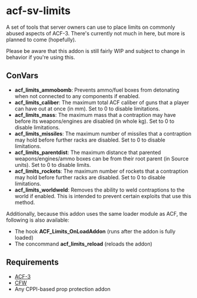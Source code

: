 # acf-sv-limits
A set of tools that server owners can use to place limits on commonly abused aspects of ACF-3. There's currently not much in here, but more is planned to come (hopefully).

Please be aware that this addon is still fairly WIP and subject to change in behavior if you're using this.

## ConVars
- **acf_limits_ammobomb**: Prevents ammo/fuel boxes from detonating when not connected to any components if enabled.
- **acf_limits_caliber**: The maximum total ACF caliber of guns that a player can have out at once (in mm). Set to 0 to disable limitations.
- **acf_limits_mass**: The maximum mass that a contraption may have before its weapons/engines are disabled (in whole kg). Set to 0 to disable limitations.
- **acf_limits_missiles**: The maximum number of missiles that a contraption may hold before further racks are disabled. Set to 0 to disable limitations.
- **acf_limits_parentdist**: The maximum distance that parented weapons/engines/ammo boxes can be from their root parent (in Source units). Set to 0 to disable limits.
- **acf_limits_rockets**: The maximum number of rockets that a contraption may hold before further racks are disabled. Set to 0 to disable limitations.
- **acf_limits_worldweld**: Removes the ability to weld contraptions to the world if enabled. This is intended to prevent certain exploits that use this method.

Additionally, because this addon uses the same loader module as ACF, the following is also available:
- The hook **ACF_Limits_OnLoadAddon** (runs after the addon is fully loaded)
- The concommand **acf_limits_reload** (reloads the addon)

## Requirements
- [ACF-3](https://github.com/Stooberton/ACF-3)
- [CFW](https://github.com/Stooberton/CFW)
- Any CPPI-based prop protection addon
